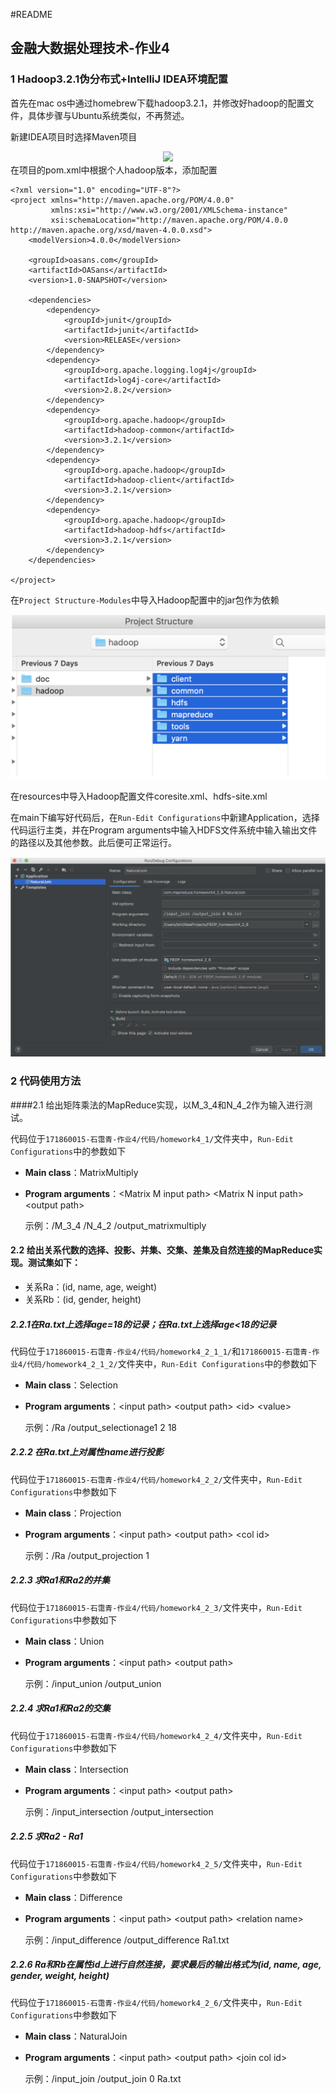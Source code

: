 #README

## 金融大数据处理技术-作业4

### 1 Hadoop3.2.1伪分布式+IntelliJ IDEA环境配置

首先在mac os中通过homebrew下载hadoop3.2.1，并修改好hadoop的配置文件，具体步骤与Ubuntu系统类似，不再赘述。

新建IDEA项目时选择Maven项目

<div align=center><img src="/Users/ishi/Desktop/Screenshot 2019-10-22 at 16.11.05.png" width="800"/></div>
在项目的pom.xml中根据个人hadoop版本，添加配置

```
<?xml version="1.0" encoding="UTF-8"?>
<project xmlns="http://maven.apache.org/POM/4.0.0"
         xmlns:xsi="http://www.w3.org/2001/XMLSchema-instance"
         xsi:schemaLocation="http://maven.apache.org/POM/4.0.0 http://maven.apache.org/xsd/maven-4.0.0.xsd">
    <modelVersion>4.0.0</modelVersion>

    <groupId>oasans.com</groupId>
    <artifactId>OASans</artifactId>
    <version>1.0-SNAPSHOT</version>

    <dependencies>
        <dependency>
            <groupId>junit</groupId>
            <artifactId>junit</artifactId>
            <version>RELEASE</version>
        </dependency>
        <dependency>
            <groupId>org.apache.logging.log4j</groupId>
            <artifactId>log4j-core</artifactId>
            <version>2.8.2</version>
        </dependency>
        <dependency>
            <groupId>org.apache.hadoop</groupId>
            <artifactId>hadoop-common</artifactId>
            <version>3.2.1</version>
        </dependency>
        <dependency>
            <groupId>org.apache.hadoop</groupId>
            <artifactId>hadoop-client</artifactId>
            <version>3.2.1</version>
        </dependency>
        <dependency>
            <groupId>org.apache.hadoop</groupId>
            <artifactId>hadoop-hdfs</artifactId>
            <version>3.2.1</version>
        </dependency>
    </dependencies>

</project>
```

在`Project Structure-Modules`中导入Hadoop配置中的jar包作为依赖

![image-20191022161725205](./截图/jar.png)

在resources中导入Hadoop配置文件coresite.xml、hdfs-site.xml

在main下编写好代码后，在`Run-Edit Configurations`中新建Application，选择代码运行主类，并在Program arguments中输入HDFS文件系统中输入输出文件的路径以及其他参数。此后便可正常运行。

![image-20191022161926726](./截图/configuration.png)



### 2 代码使用方法

####2.1 给出矩阵乘法的MapReduce实现，以M_3_4和N_4_2作为输入进行测试。

代码位于`171860015-石霭青-作业4/代码/homework4_1/`文件夹中，`Run-Edit Configurations`中的参数如下

* **Main class**：MatrixMultiply

* **Program arguments**：\<Matrix M input path> \<Matrix N input path> \<output path>

  示例：/M_3_4 /N_4_2 /output_matrixmultiply

#### 2.2 给出关系代数的选择、投影、并集、交集、差集及自然连接的MapReduce实现。测试集如下：

- 关系Ra：(id, name, age, weight)
- 关系Rb：(id, gender, height)

##### 2.2.1在Ra.txt上选择age=18的记录；在Ra.txt上选择age<18的记录

代码位于`171860015-石霭青-作业4/代码/homework4_2_1_1/`和`171860015-石霭青-作业4/代码/homework4_2_1_2/`文件夹中，`Run-Edit Configurations`中的参数如下

- **Main class**：Selection

- **Program arguments**：<input path\> <output path\> <id\> <value\>

  示例：/Ra /output_selectionage1 2 18

##### 2.2.2 在Ra.txt上对属性name进行投影

代码位于`171860015-石霭青-作业4/代码/homework4_2_2/`文件夹中，`Run-Edit Configurations`中参数如下

- **Main class**：Projection

- **Program arguments**：<input path\> <output path\> <col id\>

  示例：/Ra /output_projection 1

##### 2.2.3 求Ra1和Ra2的并集

代码位于`171860015-石霭青-作业4/代码/homework4_2_3/`文件夹中，`Run-Edit Configurations`中参数如下

- **Main class**：Union

- **Program arguments**：<input path\> <output path\>

  示例：/input_union /output_union

##### 2.2.4 求Ra1和Ra2的交集

代码位于`171860015-石霭青-作业4/代码/homework4_2_4/`文件夹中，`Run-Edit Configurations`中参数如下

- **Main class**：Intersection

- **Program arguments**：<input path\> <output path\>

  示例：/input_intersection /output_intersection

##### 2.2.5 求Ra2 - Ra1

代码位于`171860015-石霭青-作业4/代码/homework4_2_5/`文件夹中，`Run-Edit Configurations`中参数如下

- **Main class**：Difference

- **Program arguments**：<input path\> <output path\> <relation name\>

  示例：/input_difference /output_difference Ra1.txt

##### 2.2.6 Ra和Rb在属性id上进行自然连接，要求最后的输出格式为(id, name, age, gender, weight, height)

代码位于`171860015-石霭青-作业4/代码/homework4_2_6/`文件夹中，`Run-Edit Configurations`中参数如下

- **Main class**：NaturalJoin

- **Program arguments**：<input path\> <output path\> <join col id\> <relation name>

  示例：/input_join /output_join 0 Ra.txt